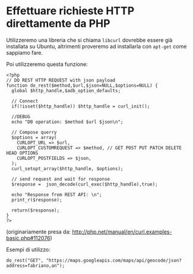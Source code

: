 # Effettuare richieste HTTP direttamente da PHP

Utilizzeremo una libreria che si chiama `libcurl` dovrebbe essere già installata su Ubuntu,
altrimenti proveremo ad installarla con `apt-get` come sappiamo fare.

Poi utilizzeremo questa funzione:

```
<?php 
// DO REST HTTP REQUEST with json payload
function do_rest($method,$url,$json=NULL,$options=NULL) {
  global $http_handle,$adb_option_defaults;

  // Connect
  if(!isset($http_handle)) $http_handle = curl_init();

  //DEBUG
  echo "DB operation: $method $url $json\n";

  // Compose querry
  $options = array(
    CURLOPT_URL => $url,
    CURLOPT_CUSTOMREQUEST => $method, // GET POST PUT PATCH DELETE HEAD OPTIONS
    CURLOPT_POSTFIELDS => $json,
  );
  curl_setopt_array($http_handle, $options);

  // send request and wait for response
  $response =  json_decode(curl_exec($http_handle),true);

  echo "Response from REST API: \n";
  print_r($response);

  return($response);
}
?>
```

(originariamente presa da: http://php.net/manual/en/curl.examples-basic.php#112076)

Esempi di utilizzo:

```
do_rest("GET", "https://maps.googleapis.com/maps/api/geocode/json?address=fabriano,an");
```

